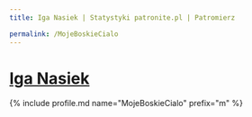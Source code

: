 ```yaml
---
title: Iga Nasiek | Statystyki patronite.pl | Patromierz

permalink: /MojeBoskieCialo
---
```


# [Iga Nasiek](https://patronite.pl/MojeBoskieCialo)

{% include profile.md name="MojeBoskieCialo" prefix="m" %}
